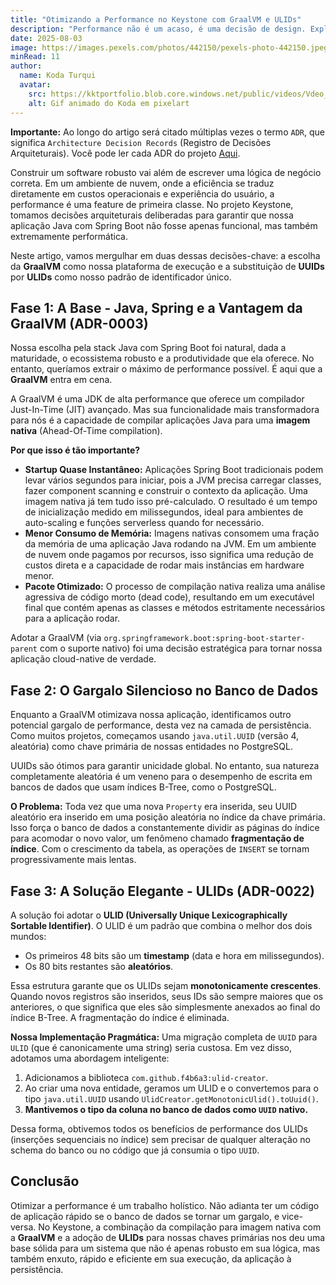 ```yaml
---
title: "Otimizando a Performance no Keystone com GraalVM e ULIDs"
description: "Performance não é um acaso, é uma decisão de design. Exploramos duas otimizações cruciais no Keystone: a adoção da GraalVM para uma execução nativa e de baixo consumo, e a migração de UUIDs para ULIDs para resolver gargalos de performance no banco de dados."
date: 2025-08-03
image: https://images.pexels.com/photos/442150/pexels-photo-442150.jpeg?auto=compress&cs=tinysrgb&w=1260&h=750&dpr=1
minRead: 11
author:
  name: Koda Turqui
  avatar:
    src: https://kktportfolio.blob.core.windows.net/public/videos/Vdeo_Animado_Pronto-ezgif.com-optimize.gif
    alt: Gif animado do Koda em pixelart
---
```


**Importante:** Ao longo do artigo será citado múltiplas vezes o termo `ADR`, que significa `Architecture Decision Records` (Registro de Decisões Arquiteturais). Você pode ler cada ADR do projeto [Aqui](https://github.com/koda-kaolinite/keystone_api/tree/main/docs/ARCHITECTURE-DESICION-LOG).

Construir um software robusto vai além de escrever uma lógica de negócio correta. Em um ambiente de nuvem, onde a eficiência se traduz diretamente em custos operacionais e experiência do usuário, a performance é uma feature de primeira classe. No projeto Keystone, tomamos decisões arquiteturais deliberadas para garantir que nossa aplicação Java com Spring Boot não fosse apenas funcional, mas também extremamente performática.

Neste artigo, vamos mergulhar em duas dessas decisões-chave: a escolha da **GraalVM** como nossa plataforma de execução e a substituição de **UUIDs** por **ULIDs** como nosso padrão de identificador único.

## Fase 1: A Base - Java, Spring e a Vantagem da GraalVM (ADR-0003)

Nossa escolha pela stack Java com Spring Boot foi natural, dada a maturidade, o ecossistema robusto e a produtividade que ela oferece. No entanto, queríamos extrair o máximo de performance possível. É aqui que a **GraalVM** entra em cena.

A GraalVM é uma JDK de alta performance que oferece um compilador Just-In-Time (JIT) avançado. Mas sua funcionalidade mais transformadora para nós é a capacidade de compilar aplicações Java para uma **imagem nativa** (Ahead-Of-Time compilation).

**Por que isso é tão importante?**
-   **Startup Quase Instantâneo:** Aplicações Spring Boot tradicionais podem levar vários segundos para iniciar, pois a JVM precisa carregar classes, fazer component scanning e construir o contexto da aplicação. Uma imagem nativa já tem tudo isso pré-calculado. O resultado é um tempo de inicialização medido em milissegundos, ideal para ambientes de auto-scaling e funções serverless quando for necessário.
-   **Menor Consumo de Memória:** Imagens nativas consomem uma fração da memória de uma aplicação Java rodando na JVM. Em um ambiente de nuvem onde pagamos por recursos, isso significa uma redução de custos direta e a capacidade de rodar mais instâncias em hardware menor.
-   **Pacote Otimizado:** O processo de compilação nativa realiza uma análise agressiva de código morto (dead code), resultando em um executável final que contém apenas as classes e métodos estritamente necessários para a aplicação rodar.

Adotar a GraalVM (via `org.springframework.boot:spring-boot-starter-parent` com o suporte nativo) foi uma decisão estratégica para tornar nossa aplicação cloud-native de verdade.

## Fase 2: O Gargalo Silencioso no Banco de Dados

Enquanto a GraalVM otimizava nossa aplicação, identificamos outro potencial gargalo de performance, desta vez na camada de persistência. Como muitos projetos, começamos usando `java.util.UUID` (versão 4, aleatória) como chave primária de nossas entidades no PostgreSQL.

UUIDs são ótimos para garantir unicidade global. No entanto, sua natureza completamente aleatória é um veneno para o desempenho de escrita em bancos de dados que usam índices B-Tree, como o PostgreSQL.

**O Problema:**
Toda vez que uma nova `Property` era inserida, seu UUID aleatório era inserido em uma posição aleatória no índice da chave primária. Isso força o banco de dados a constantemente dividir as páginas do índice para acomodar o novo valor, um fenômeno chamado **fragmentação de índice**. Com o crescimento da tabela, as operações de `INSERT` se tornam progressivamente mais lentas.

## Fase 3: A Solução Elegante - ULIDs (ADR-0022)

A solução foi adotar o **ULID (Universally Unique Lexicographically Sortable Identifier)**. O ULID é um padrão que combina o melhor dos dois mundos:
-   Os primeiros 48 bits são um **timestamp** (data e hora em milissegundos).
-   Os 80 bits restantes são **aleatórios**.

Essa estrutura garante que os ULIDs sejam **monotonicamente crescentes**. Quando novos registros são inseridos, seus IDs são sempre maiores que os anteriores, o que significa que eles são simplesmente anexados ao final do índice B-Tree. A fragmentação do índice é eliminada.

**Nossa Implementação Pragmática:**
Uma migração completa de `UUID` para `ULID` (que é canonicamente uma string) seria custosa. Em vez disso, adotamos uma abordagem inteligente:
1.  Adicionamos a biblioteca `com.github.f4b6a3:ulid-creator`.
2.  Ao criar uma nova entidade, geramos um ULID e o convertemos para o tipo `java.util.UUID` usando `UlidCreator.getMonotonicUlid().toUuid()`.
3.  **Mantivemos o tipo da coluna no banco de dados como `UUID` nativo.**

Dessa forma, obtivemos todos os benefícios de performance dos ULIDs (inserções sequenciais no índice) sem precisar de qualquer alteração no schema do banco ou no código que já consumia o tipo `UUID`.

## Conclusão

Otimizar a performance é um trabalho holístico. Não adianta ter um código de aplicação rápido se o banco de dados se tornar um gargalo, e vice-versa. No Keystone, a combinação da compilação para imagem nativa com a **GraalVM** e a adoção de **ULIDs** para nossas chaves primárias nos deu uma base sólida para um sistema que não é apenas robusto em sua lógica, mas também enxuto, rápido e eficiente em sua execução, da aplicação à persistência.
